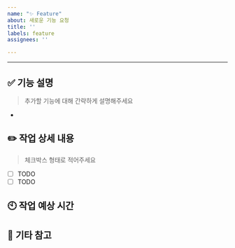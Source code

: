 ```yaml
---
name: "✨ Feature"
about: 새로운 기능 요청
title: ''
labels: feature
assignees: ''

---
```


---

## ✅ 기능 설명
> 추가할 기능에 대해 간략하게 설명해주세요
- 

## ✏️ 작업 상세 내용
> 체크박스 형태로 적어주세요
- [ ] TODO
- [ ] TODO

## 🕙 작업 예상 시간
<!-- 완료까지 얼마나 걸릴지 -->

## 💬  기타 참고
<!-- 쓸 내용 없으면 지워도 됩니당 -->
